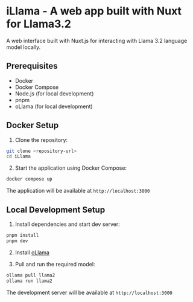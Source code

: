 # iLlama - A web app built with Nuxt for Llama3.2

A web interface built with Nuxt.js for interacting with Llama 3.2 language model locally.

## Prerequisites

- Docker
- Docker Compose
- Node.js (for local development)
- pnpm
- oLlama (for local development)

## Docker Setup

1. Clone the repository:
```bash
git clone <repository-url>
cd iLlama
```

2. Start the application using Docker Compose:
```bash
docker compose up
```

The application will be available at `http://localhost:3000`

## Local Development Setup

1. Install dependencies and start dev server:
```bash
pnpm install
pnpm dev
```

2. Install [oLlama](https://ollama.com)

3. Pull and run the required model:
```bash
ollama pull llama2
ollama run llama2
```

The development server will be available at `http://localhost:3000`

